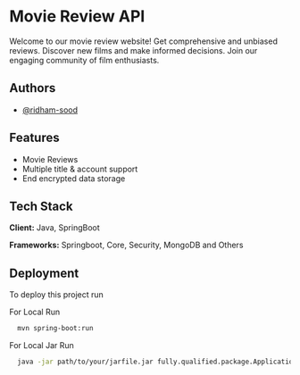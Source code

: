
# Movie Review API

Welcome to our movie review website! Get comprehensive and unbiased reviews. Discover new films and make informed decisions. Join our engaging community of film enthusiasts.

## Authors

- [@ridham-sood](https://github.com/ridham-sood)

## Features

- Movie Reviews
- Multiple title & account support
- End encrypted data storage


## Tech Stack

**Client:** Java, SpringBoot

**Frameworks:** Springboot, Core, Security, MongoDB and Others


## Deployment

To deploy this project run

For Local Run
```bash
  mvn spring-boot:run
```

For Local Jar Run
```bash
  java -jar path/to/your/jarfile.jar fully.qualified.package.Application 
```


